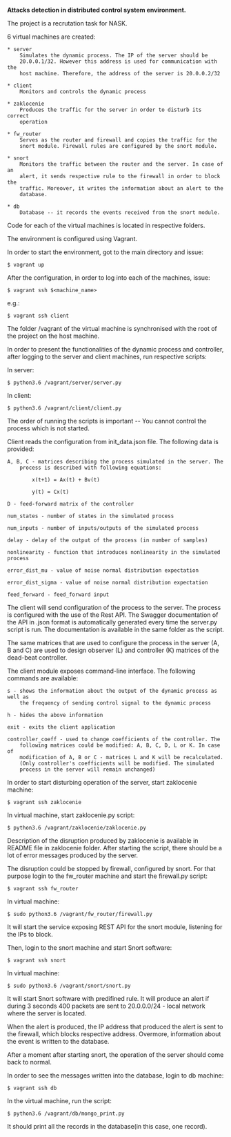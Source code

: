 **Attacks detection in distributed control system environment.**

The project is a recrutation task for NASK.

6 virtual machines are created:

    * server 
        Simulates the dynamic process. The IP of the server should be
        20.0.0.1/32. However this address is used for communication with the
        host machine. Therefore, the address of the server is 20.0.0.2/32

    * client
        Monitors and controls the dynamic process

    * zaklocenie
        Produces the traffic for the server in order to disturb its correct
        operation

    * fw_router
        Serves as the router and firewall and copies the traffic for the
        snort module. Firewall rules are configured by the snort module.

    * snort
        Monitors the traffic between the router and the server. In case of an
        alert, it sends respective rule to the firewall in order to block the
        traffic. Moreover, it writes the information about an alert to the
        database.

    * db
        Database -- it records the events received from the snort module.

Code for each of the virtual machines is located in respective folders.

The environment is configured using Vagrant. 

In order to start the environment, got to the main directory and issue:

    $ vagrant up


After the configuration, in order to log into each of the machines, issue:

    $ vagrant ssh $<machine_name>

e.g.:

    $ vagrant ssh client


The folder /vagrant of the virtual machine is synchronised with the root of
the project on the host machine.
 

In order to present the functionalities of the dynamic process and controller,
after logging to the server and client machines, run respective scripts:

In server:

    $ python3.6 /vagrant/server/server.py

In client:

    $ python3.6 /vagrant/client/client.py


The order of running the scripts is important -- You cannot control the process
which is not started.


Client reads the configuration from init_data.json file. The following data
is provided:

    A, B, C - matrices describing the process simulated in the server. The
        process is described with following equations:
            
            x(t+1) = Ax(t) + Bv(t)

            y(t) = Cx(t)

    D - feed-forward matrix of the controller

    num_states - number of states in the simulated process

    num_inputs - number of inputs/outputs of the simulated process

    delay - delay of the output of the process (in number of samples)

    nonlinearity - function that introduces nonlinearity in the simulated process

    error_dist_mu - value of noise normal distribution expectation

    error_dist_sigma - value of noise normal distribution expectation

    feed_forward - feed_forward input
 

The client will send configuration of the process to the server. The
process is configured with the use of the Rest API. The Swagger documentation
of the API in .json format is automatically generated every time the server.py
script is run. The documentation is available in the same folder as the script.

The same matrices that are used to configure the process in the server (A, B and C)
are used to design observer (L) and controller (K) matrices of
the dead-beat controller. 


The client module exposes command-line interface. The following commands are
available:

    s - shows the information about the output of the dynamic process as well as
        the frequency of sending control signal to the dynamic process

    h - hides the above information

    exit - exits the client application

    controller_coeff - used to change coefficients of the controller. The
        following matrices could be modified: A, B, C, D, L or K. In case of
        modification of A, B or C - matrices L and K will be recalculated.
        (Only controller's coefficients will be modified. The simulated
        process in the server will remain unchanged)

 
In order to start disturbing operation of the server, start zaklocenie machine:

    $ vagrant ssh zaklocenie


In virtual machine, start zaklocenie.py script: 

    $ python3.6 /vagrant/zaklocenie/zaklocenie.py


Description of the disruption produced by zaklocenie is available in README
file in zaklocenie folder.
After starting the script, there should be a lot of error messages produced by
the server.


The disruption could be stopped by firewall, configured by snort.
For that purpose login to the fw_router machine and start the firewall.py
script:

    $ vagrant ssh fw_router 


In virtual machine:

    $ sudo python3.6 /vagrant/fw_router/firewall.py 


It will start the service exposing REST API for the snort module, listening for
the IPs to block.


Then, login to the snort machine and start Snort software:

    $ vagrant ssh snort 

In virtual machine:

    $ sudo python3.6 /vagrant/snort/snort.py 

It will start Snort software with predifined rule. It will produce an alert
if during 3 seconds 400 packets are sent to 20.0.0.0/24 - local network where
the server is located.

When the alert is produced, the IP address that produced the alert is sent to
the firewall, which blocks respective address. Overmore, information about
the event is written to the database.


After a moment after starting snort, the operation of the server should come
back to normal.


In order to see the messages written into the database, login to db machine: 

    $ vagrant ssh db


In the virtual machine, run the script:

    $ python3.6 /vagrant/db/mongo_print.py  
 

It should print all the records in the database(in this case, one record).








